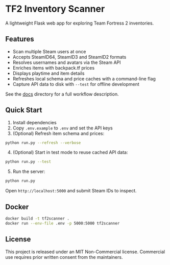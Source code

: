 # TF2 Inventory Scanner


A lightweight Flask web app for exploring Team Fortress 2 inventories.

## Features

- Scan multiple Steam users at once
- Accepts SteamID64, SteamID3 and SteamID2 formats
- Resolves usernames and avatars via the Steam API
- Enriches items with backpack.tf prices
- Displays playtime and item details
- Refreshes local schema and price caches with a command-line flag
- Capture API data to disk with `--test` for offline development

See the [docs](docs/) directory for a full workflow description.

## Quick Start

1. Install dependencies
2. Copy `.env.example` to `.env` and set the API keys
3. (Optional) Refresh item schema and prices:

```bash
python run.py --refresh --verbose
```

4. (Optional) Start in test mode to reuse cached API data:

```bash
python run.py --test
```

5. Run the server:

```bash
python run.py
```

Open `http://localhost:5000` and submit Steam IDs to inspect.

## Docker

```bash
docker build -t tf2scanner .
docker run --env-file .env -p 5000:5000 tf2scanner
```

## License

This project is released under an MIT Non-Commercial license. Commercial use
requires prior written consent from the maintainers.

